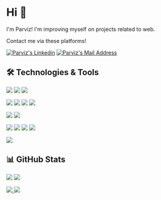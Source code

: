 

# Hi 👋
I'm Parviz! I'm improving myself on projects related to web.

Contact me via these platforms! 

  <a href="https://www.linkedin.com/in/parviz-alakbarov-8744b71a1" target="_blank" rel="nofollow"><img alt="Parviz's Linkedin" src="https://img.shields.io/badge/LinkedIn-0077B5?style=for-the-badge&logo=linkedin&logoColor=white" /></a>
  <a href="mailto:alakbarov.parviz1@gmail.com" target="_blank" rel="nofollow"><img alt="Parviz's Mail Address" src="https://img.shields.io/badge/Gmail-D14836?style=for-the-badge&logo=gmail&logoColor=white" /></a>

  
## 🛠 Technologies & Tools 

<img src="https://img.shields.io/badge/Angular-DD0031?style=for-the-badge&logo=angular&logoColor=white"></img>
<img src="https://img.shields.io/badge/rxjs-%23d81b60.svg?style=for-the-badge&logo=reactivex&logoColor=white"></img>
<img src="https://img.shields.io/badge/Bootstrap-7952B3?style=for-the-badge&logo=reactivex&logoColor=white"></img>

<img src="https://img.shields.io/badge/TypeScript-007ACC?style=for-the-badge&logo=typescript&logoColor=white"></img>
<img src="https://img.shields.io/badge/JavaScript-F7DF1E?style=for-the-badge&logo=javascript&logoColor=black"></img>
<img src="https://img.shields.io/badge/html5-%23E34F26.svg?style=for-the-badge&logo=html5&logoColor=white"></img>
<img src="https://img.shields.io/badge/css3-%231572B6.svg?style=for-the-badge&logo=css3&logoColor=white"></img>

<img src="httphttps://img.shields.io/badge/Docker-2496EDs://img.shields.io/badge/.NET-5C2D91?style=for-the-badge&logo=.net&logoColor=white"></img>
<img src="https://img.shields.io/badge/Blazor-512BD4?style=for-the-badge&logo=reactivex&logoColor=white"></img>


<img src="https://img.shields.io/badge/Microsoft_SQL_Server-CC2927?style=for-the-badge&logo=microsoft-sql-server&logoColor=white"></img>
<img src="https://img.shields.io/badge/Postgres-%23316192.svg?style=for-the-badge&logo=microsoft-sql-server&logoColor=white"></img>
<img src="https://img.shields.io/badge/SQLite-%2307405e.svg?style=for-the-badge&logo=microsoft-sql-server&logoColor=white"></img>
<img src="https://img.shields.io/badge/Redis-%23DD0031.svg?style=for-the-badge&logo=microsoft-sql-server&logoColor=white"></img>


<img src="https://img.shields.io/badge/Docker-2496ED?style=for-the-badge&logo=microsoft-sql-server&logoColor=white"></img>

## 📊 GitHub Stats

<p align="center">

  <p>
  <img src="https://github-readme-stats.vercel.app/api/top-langs/?username=Parviz-Alakbarov&hide=python&layout=compact&show_icons=true&theme=tokyonight">
    <img src="https://streak-stats.demolab.com/?user=Parviz-Alakbarov&theme=dark&mode=weekly">
  </p>
  
  <a href="https://github.com/Parviz-Alakbarov/EShopMicroservices">
    <img src="https://github-readme-stats.vercel.app/api/pin?username=Parviz-Alakbarov&repo=EShopMicroservices&show_icons=true&theme=tokyonight"</img>
  </a>
  <a href="https://github.com/Parviz-Alakbarov/VmfAz_FrontEnd">
    <img src="https://github-readme-stats.vercel.app/api/pin?username=Parviz-Alakbarov&repo=VmfAz_FrontEnd&show_icons=true&theme=tokyonight"</img>
  </a>
</p>
